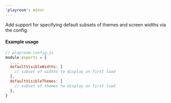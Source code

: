 ```yaml
---
'playroom': minor
---
```


Add support for specifying default subsets of themes and screen widths via the config.

#### Example usage

```js
// playroom.config.js
module.exports = {
  ...,
  defaultVisibleWidths: [
    // subset of widths to display on first load
  ],
  defaultVisibleThemes: [
    // subset of themes to display on first load
  ],
}
```
